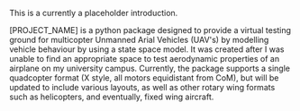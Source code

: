 This is a currently a placeholder introduction.


[PROJECT_NAME] is a python package designed to provide a virtual testing ground for multicopter Unmanned Arial Vehicles (UAV's) by modelling vehicle behaviour by using a state space model. 
It was created after I was unable to find an appropriate space to test aerodynamic properties of an airplane on my university campus. 
Currently, the package supports a single quadcopter format (X style, all motors equidistant from CoM), but will be updated to include various layouts, as well as other rotary wing formats such as helicopters, and eventually, fixed wing aircraft. 

